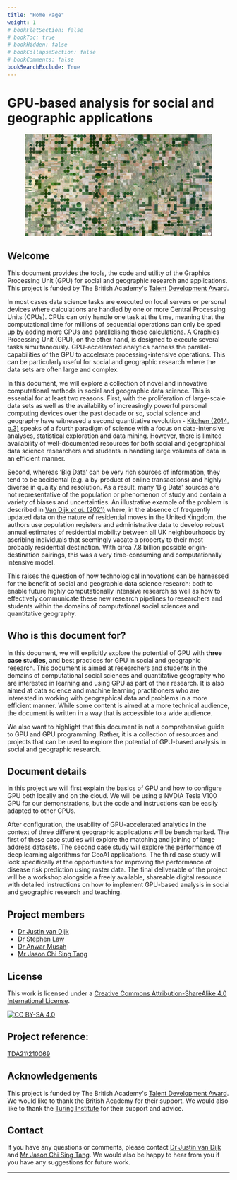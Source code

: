 ```yaml
---
title: "Home Page"
weight: 1
# bookFlatSection: false
# bookToc: true
# bookHidden: false
# bookCollapseSection: false
# bookComments: false
bookSearchExclude: True
---
```


# GPU-based analysis for social and geographic applications

<figure title = "GPU tensorboard">
     <center>
     <p><img src="https://github.com/jasoncpit/GPU-Analytics/blob/master/Pictures/cover.jpeg?raw=true">
    <figcaption>
    </b>
    </figcaption>
    </center>
</figure>



## Welcome 
This document provides the tools, the code and utility of the Graphics Processing Unit (GPU) for social and geographic research and applications. This project is funded by The British Academy's [Talent Development Award](https://www.thebritishacademy.ac.uk/funding/talent-development-awards/).

In most cases data science tasks are executed on local servers or personal devices where calculations are handled by one or more Central Processing Units (CPUs). CPUs can only handle one task at the time, meaning that the computational time for millions of sequential operations can only be sped up by adding more CPUs and parallelising these calculations. A Graphics Processing Unit (GPU), on the other hand, is designed to execute several tasks simultaneously. GPU-accelerated analytics harness the parallel-capabilities of the GPU to accelerate processing-intensive operations. This can be particularly useful for social and geographic research where the data sets are often large and complex.

In this document, we will explore a collection of novel and innovative computational methods in social and geographic data science. This is essential for at least two reasons. First, with the proliferation of large-scale data sets as well as the availability of increasingly powerful personal computing devices over the past decade or so, social science and geography have witnessed a second quantitative revolution - [Kitchen (2014, p.3)](https://doi.org/10.1177/2053951714528481) speaks of a fourth paradigm of science with a focus on data-intensive analyses, statistical exploration and data mining. However, there is limited availability of well-documented resources for both social and geographical data science researchers and students in handling large volumes of data in an efficient manner.

Second, whereas ‘Big Data’ can be very rich sources of information, they tend to be accidental (e.g. a by-product of online transactions) and highly diverse in quality and resolution. As a result, many ‘Big Data’ sources are not representative of the population or phenomenon of study and contain a variety of biases and uncertainties. An illustrative example of the problem is described in [Van Dijk *et al.* (2021)](https://doi.org/10.1111/rssa.12713) where, in the absence of frequently updated data on the nature of residential moves in the United Kingdom, the authors use population registers and administrative data to develop robust annual estimates of residential mobility between all UK neighbourhoods by ascribing individuals that seemingly vacate a property to their most probably residential destination. With circa 7.8 billion possible origin-destination pairings, this was a very time-consuming and computationally intensive model.

This raises the question of how technological innovations can be harnessed for the benefit of social and geographic data science research: both to enable future highly computationally intensive research as well as how to effectively communicate these new research pipelines to researchers and students within the domains of computational social sciences and quantitative geography.

## Who is this document for?

In this document, we will explicitly explore the potential of GPU with **three case studies**, and best practices for GPU in social and geographic research. This document is aimed at researchers and students in the domains of computational social sciences and quantitative geography who are interested in learning and using GPU as part of their research. It is also aimed at data science and machine learning practitioners who are interested in working with geographical data and problems in a more efficient manner. While some content is aimed at a more technical audience, the document is written in a way that is accessible to a wide audience.

We also want to highlight that this document is not a comprehensive guide to GPU and GPU programming. Rather, it is a collection of resources and projects that can be used to explore the potential of GPU-based analysis in social and geographic research.

## Document details

In this project we will first explain the basics of GPU and how to configure GPU both locally and on the cloud. We will be using a NVDIA Tesla V100 GPU for our demonstrations, but the code and instructions can be easily adapted to other GPUs.

After configuration, the usability of GPU-accelerated analytics in the context of three different geographic applications will be benchmarked. The first of these case studies will explore the matching and joining of large address datasets. The second case study will explore the performance of deep learning algorithms for GeoAI applications. The third case study will look specifically at the opportunities for improving the performance of disease risk prediction using raster data. The final deliverable of the project will be a workshop alongside a freely available, shareable digital resource with detailed instructions on how to implement GPU-based analysis in social and geographic research and teaching.

## Project members

- [Dr Justin van Dijk](https://www.mappingdutchman.com)
- [Dr Stephen Law](https://www.turing.ac.uk/people/researchers/stephen-law)
- [Dr Anwar Musah](https://www.geog.ucl.ac.uk/people/academic-staff/anwar-musah)
- [Mr Jason Chi Sing Tang](https://www.ucl.ac.uk/geospatial-analytics/people/jason-chi-sing-tang)

## License

This work is licensed under a
[Creative Commons Attribution-ShareAlike 4.0 International License][cc-by-sa].

[![CC BY-SA 4.0][cc-by-sa-image]][cc-by-sa]

[cc-by-sa]: http://creativecommons.org/licenses/by-sa/4.0/
[cc-by-sa-image]: https://licensebuttons.net/l/by-sa/4.0/88x31.png
[cc-by-sa-shield]: https://img.shields.io/badge/License-CC%20BY--SA%204.0-lightgrey.svg

## Project reference:
[TDA21\210069](https://www.thebritishacademy.ac.uk/funding/talent-development-awards/talent-development-awards-past-awards/talent-development-awards-scheme-2021/)

## Acknowledgements 
This project is funded by The British Academy's [Talent Development Award](https://www.thebritishacademy.ac.uk/funding/talent-development-awards/). We would like to thank the British Academy for their support. We would also like to thank the [Turing Institute](https://www.turing.ac.uk/) for their support and advice. 

## Contact

If you have any questions or comments, please contact [Dr Justin van Dijk](mailto:j.t.vandijk@ucl.ac.uk) and [Mr Jason Chi Sing Tang](mailto:jason.tang.16@ucl.ac.uk).  We would also be happy to hear from you if you have any suggestions for future work. 

--- 